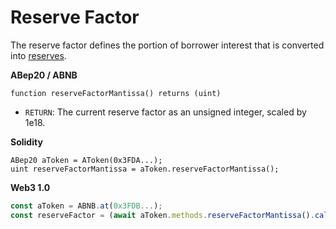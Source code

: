 # Reserve Factor

The reserve factor defines the portion of borrower interest that is converted into [reserves](total-reserves.md).

**ABep20 / ABNB**

```text
function reserveFactorMantissa() returns (uint)
```

* `RETURN`: The current reserve factor as an unsigned integer, scaled by 1e18.

**Solidity**

```text
ABep20 aToken = AToken(0x3FDA...);
uint reserveFactorMantissa = aToken.reserveFactorMantissa();
```

**Web3 1.0**

```javascript
const aToken = ABNB.at(0x3FDB...);
const reserveFactor = (await aToken.methods.reserveFactorMantissa().call()) / 1e18;
```

